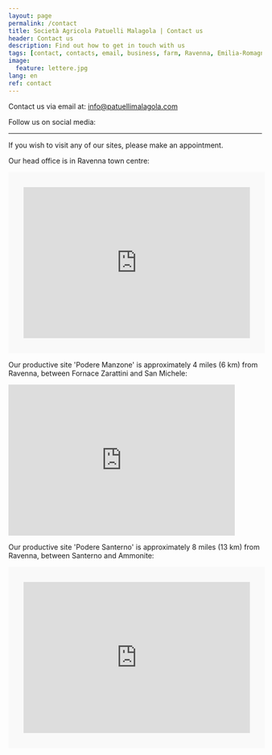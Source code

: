 ```yaml
---
layout: page
permalink: /contact
title: Società Agricola Patuelli Malagola | Contact us
header: Contact us
description: Find out how to get in touch with us
tags: [contact, contacts, email, business, farm, Ravenna, Emilia-Romagna]
image:
  feature: lettere.jpg
lang: en
ref: contact
---
```


<script src="//platform-api.sharethis.com/js/sharethis.js#property=5c73dd7fb073260011b18676&product=inline-follow-buttons"></script>

Contact us via email at: info@patuellimalagola.com

Follow us on social media:   

<div class="sharethis-inline-follow-buttons"></div>        
    


---   
     

If you wish to visit any of our sites, please make an appointment.


Our head office is in Ravenna town centre:

<div class="google-maps">
    <iframe src="https://www.google.com/maps/embed?pb=!1m18!1m12!1m3!1d2849.695846607779!2d12.19573555075341!3d44.41888667899995!2m3!1f0!2f0!3f0!3m2!1i1024!2i768!4f13.1!3m3!1m2!1s0x477df955c65b6a39%3A0xf01e4e47d38849ca!2sSociet%C3%A0+Agricola+Patuelli+Malagola+di+Giuliani+Sandra+Societ%C3%A0+Semplice!5e0!3m2!1sit!2sit!4v1554708787512!5m2!1sit!2sit" width="450" height="300" frameborder="0" style="border:30px solid #f9f9f9" allowfullscreen></iframe>
</div>      
    

Our productive site 'Podere Manzone' is approximately 4 miles (6 km) from Ravenna, between Fornace Zarattini and San Michele:

<div class="google-maps">
    <iframe src="https://www.google.com/maps/embed?pb=!1m18!1m12!1m3!1d2850.0693557292234!2d12.1238910378432!3d44.41122250936051!2m3!1f0!2f0!3f0!3m2!1i1024!2i768!4f13.1!3m3!1m2!1s0x0%3A0x3e5fd4009879610e!2sSociet%C3%A0+Agricola+Patuelli+Malagola+di+Giuliani+Sandra+S.s.!5e0!3m2!1sit!2sit!4v1554709844689!5m2!1sit!2sit" width="450" height="300" frameborder="0" style="border:0px 0px 30px 0px solid #f9f9f9" allowfullscreen></iframe>
</div> 


Our productive site 'Podere Santerno' is approximately 8 miles (13 km) from Ravenna, between Santerno and Ammonite:

<div class="google-maps">
    <iframe src="https://www.google.com/maps/embed?pb=!1m18!1m12!1m3!1d2848.2549980554095!2d12.06396311552369!3d44.44844217910208!2m3!1f0!2f0!3f0!3m2!1i1024!2i768!4f13.1!3m3!1m2!1s0x477e0726cc087ee7%3A0xcd71323400c1ad51!2sVia+Santerno+Ammonite%2C+193%2C+48124+Ravenna+RA!5e0!3m2!1sit!2sit!4v1554710418263!5m2!1sit!2sit" width="450" height="300" frameborder="0" style="border:30px solid #f9f9f9" allowfullscreen></iframe>
</div> 

  

